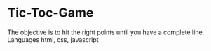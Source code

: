 # Tic-Toc-Game
The objective is to hit the right points until you have a complete line. Languages html, css, javascript
